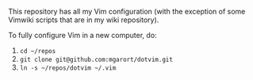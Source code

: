 This repository has all my Vim configuration (with the exception of some Vimwiki scripts that are in my wiki repository).

To fully configure Vim in a new computer, do:

1. `cd ~/repos`
2. `git clone git@github.com:mgarort/dotvim.git`
3. `ln -s ~/repos/dotvim ~/.vim`
